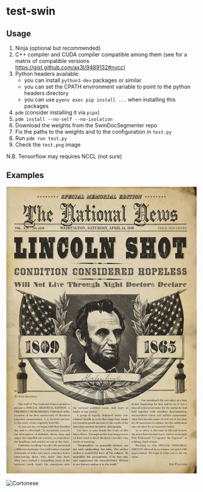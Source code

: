 # test-swin

## Usage

1. Ninja (optional but recommended)
2. C++ compiler and CUDA compiler compatible among them (see for a matrix of compatible versions https://gist.github.com/ax3l/9489132#nvcc)
3. Python headers available:
   - you can install `python3-dev` packages or similar
   - you can set the CPATH environment variable to point to the python headers directory
   - you can use `pyenv exec pip install ...` when installing this packages
4. `pdm` (consider installing it via `pipx`)
5. `pdm install --no-self --no-isolation`
6. Download the weights from the SwinDocSegmenter repo
7. Fix the paths to the weights and to the configuration in `test.py`
8. Run `pdm run test.py`
9. Check the `test.png` image

N.B. Tensorflow may requires NCCL (not sure)

## Examples

![Newspaper](./example_segmented0.png)

![Cortonese](./example_segmented1.png)
